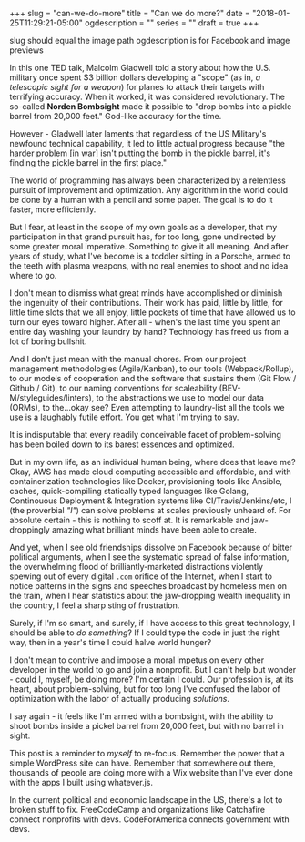 +++
slug = "can-we-do-more"
title = "Can we do more?"
date = "2018-01-25T11:29:21-05:00"
ogdescription = ""
series = ""
draft = true
+++

slug should equal the image path 
ogdescription is for Facebook and image previews
 
In this one TED talk, Malcolm Gladwell told a story about how the U.S. military once spent $3 billion dollars developing a "scope" (as in, _a telescopic sight for a weapon_) for planes to attack their targets with terrifying accuracy. When it worked, it was considered revolutionary. The so-called **Norden Bombsight** made it possible to "drop bombs into a pickle barrel from 20,000 feet." God-like accuracy for the time. 

However - Gladwell later laments that regardless of the US Military's newfound technical capability, it led to little actual progress because "the harder problem [in war] isn't putting the bomb in the pickle barrel, it's finding the pickle barrel in the first place."

The world of programming has always been characterized by a relentless pursuit of improvement and optimization. Any algorithm in the world could be done by a human with a pencil and some paper. The goal is to do it faster, more efficiently. 

But I fear, at least in the scope of my own goals as a developer, that my participation in that grand pursuit has, for too long, gone undirected by some greater moral imperative. Something to give it all meaning. And after years of study, what I've become is a toddler sitting in a Porsche, armed to the teeth with plasma weapons, with no real enemies to shoot and no idea where to go.

I don't mean to dismiss what great minds have accomplished or diminish the ingenuity of their contributions. Their work has paid, little by little, for little time slots that we all enjoy, little pockets of time that have allowed us to turn our eyes toward higher. After all - when's the last time you spent an entire day washing your laundry by hand? Technology has freed us from a lot of boring bullshit. 

And I don't just mean with the manual chores. From our project management methodologies (Agile/Kanban), to our tools (Webpack/Rollup), to our models of cooperation and the software that sustains them (Git Flow / Github / Git), to our naming conventions for scaleability (BEV-M/styleguides/linters), to the abstractions we use to model our data (ORMs), to the...okay see? Even attempting to laundry-list all the tools we use is a laughably futile effort. You get what I'm trying to say. 

It is indisputable that every readily conceivable facet of problem-solving has been boiled down to its barest essences and optimized.

But in my own life, as an individual human being, where does that leave me? Okay, AWS has made cloud computing accessible and affordable, and with containerization technologies like Docker, provisioning tools like Ansible, caches, quick-compiling statically typed languages like Golang, Continouous Deployment & Integration systems like CI/Travis/Jenkins/etc, I (the proverbial _"I"_) can solve problems at scales previously unheard of. For absolute certain - this is nothing to scoff at. It is remarkable and jaw-droppingly amazing what brilliant minds have been able to create. 

And yet, when I see old friendships dissolve on Facebook because of bitter political arguments, when I see the systematic spread of false information, the overwhelming flood of brilliantly-marketed distractions violently spewing out of every digital `.com` orifice of the Internet, when I start to notice patterns in the signs and speeches broadcast by homeless men on the train, when I hear statistics about the jaw-dropping wealth inequality in the country, I feel a sharp sting of frustration.

Surely, if I'm so smart, and surely, if I have access to this great technology, I should be able to *do something*? If I could type the code in just the right way, then in a year's time I could halve world hunger?

I don't mean to contrive and impose a moral impetus on every other developer in the world to go and join a nonprofit. But I can't help but wonder - could I, myself, be doing more? I'm certain I could. Our profession is, at its heart, about problem-solving, but for too long I've confused the labor of optimization with the labor of actually producing _solutions_.

I say again - it feels like I'm armed with a bombsight, with the ability to shoot bombs inside a pickel barrel from 20,000 feet, but with no barrel in sight.

This post is a reminder to _myself_ to re-focus. Remember the power that a simple WordPress site can have. Remember that somewhere out there, thousands of people are doing more with a Wix website than I've ever done with the apps I built using whatever.js.

In the current political and economic landscape in the US, there's a lot to broken stuff to fix. FreeCodeCamp and organizations like Catchafire connect nonprofits with devs. CodeForAmerica connects government with devs.